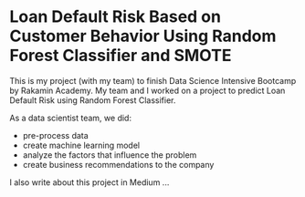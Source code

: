 # Loan Default Risk Based on Customer Behavior Using Random Forest Classifier and SMOTE
This is my project (with my team) to finish Data Science Intensive Bootcamp by Rakamin Academy. My team and I worked on a project to predict Loan Default Risk using Random Forest Classifier.

As a data scientist team, we did:
- pre-process data
- create machine learning model 
- analyze the factors that influence the problem
- create business recommendations to the company

I also write about this project in Medium ...
